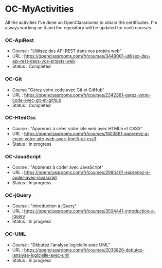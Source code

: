 # OC-MyActivities

All the activities I've done on OpenClassrooms to obtain the certificates.
I'm always working on it and the repository will be updated for each courses.

### OC-ApiRest
* Course : "Utilisez des API REST dans vos projets web"
* URL : https://openclassrooms.com/fr/courses/3449001-utilisez-des-api-rest-dans-vos-projets-web
* Status : Completed

### OC-Git
* Course "Gérez votre code avec Git et GitHub"
* URL : https://openclassrooms.com/fr/courses/2342361-gerez-votre-code-avec-git-et-github
* Status : Completed

### OC-HtmlCss
* Course : "Apprenez à créer votre site web avec HTML5 et CSS3"
* URL : https://openclassrooms.com/fr/courses/1603881-apprenez-a-creer-votre-site-web-avec-html5-et-css3
* Status : In progress

### OC-JavaScript
* Course : "Apprenez à coder avec JavaScript"
* URL : https://openclassrooms.com/fr/courses/2984401-apprenez-a-coder-avec-javascript
* Status : In progress

### OC-jQuery
* Course : "Introduction à jQuery"
* URL : https://openclassrooms.com/fr/courses/3504441-introduction-a-jquery 
* Status : In progress

### OC-UML
* Course : "Débutez l'analyse logicielle avec UML"
* URL : https://openclassrooms.com/fr/courses/2035826-debutez-lanalyse-logicielle-avec-uml
* Status : In progress
